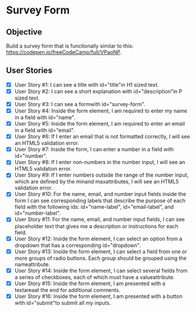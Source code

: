 # Survey Form

## Objective
Build a survey form that is functionally similar to this: https://codepen.io/freeCodeCamp/full/VPaoNP.

## User Stories
- [x] User Story #1: I can see a title with id="title"in H1 sized text.
- [x] User Story #2: I can see a short explanation with id="description"in P sized text.
- [x] User Story #3: I can see a formwith id="survey-form".
- [x] User Story #4: Inside the form element, I am required to enter my name in a field with id="name".
- [x] User Story #5: Inside the form element, I am required to enter an email in a field with id="email".
- [x] User Story #6: If I enter an email that is not formatted correctly, I will see an HTML5 validation error.
- [x] User Story #7: Inside the form, I can enter a number in a field with id="number".
- [x] User Story #8: If I enter non-numbers in the number input, I will see an HTML5 validation error.
- [x] User Story #9: If I enter numbers outside the range of the number input, which are defined by the minand maxattributes, I will see an HTML5 validation error.
- [x] User Story #10: For the name, email, and number input fields inside the form I can see corresponding labels that describe the purpose of each field with the following ids: id="name-label", id="email-label", and id="number-label".
- [x] User Story #11: For the name, email, and number input fields, I can see placeholder text that gives me a description or instructions for each field.
- [x] User Story #12: Inside the form element, I can select an option from a dropdown that has a corresponding id="dropdown".
- [x] User Story #13: Inside the form element, I can select a field from one or more groups of radio buttons. Each group should be grouped using the nameattribute.
- [x] User Story #14: Inside the form element, I can select several fields from a series of checkboxes, each of which must have a valueattribute.
- [x] User Story #15: Inside the form element, I am presented with a textareaat the end for additional comments.
- [x] User Story #16: Inside the form element, I am presented with a button with id="submit"to submit all my inputs.